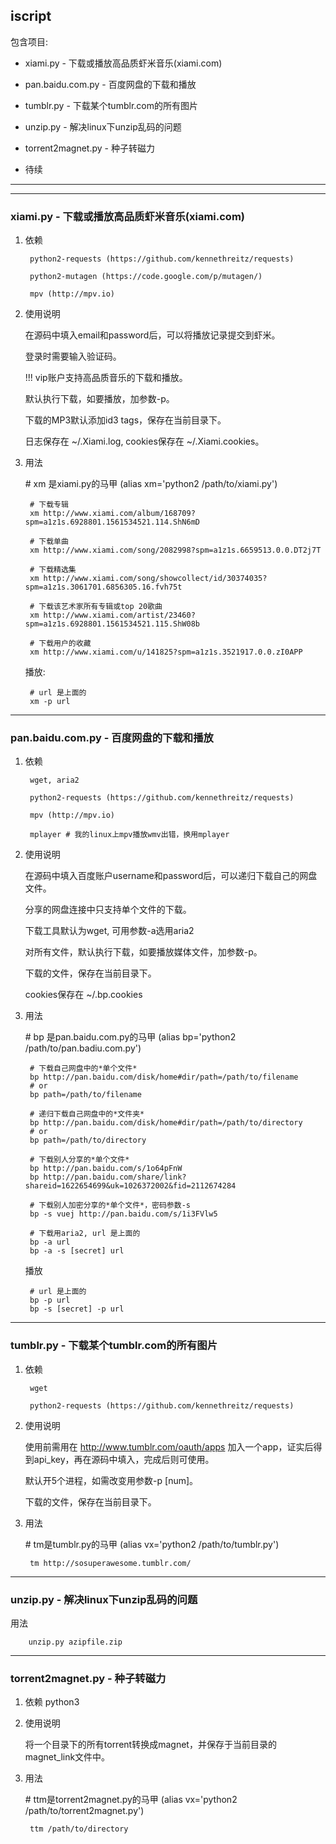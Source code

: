 ## iscript

包含项目:

- xiami.py - 下载或播放高品质虾米音乐(xiami.com)

- pan.baidu.com.py - 百度网盘的下载和播放

- tumblr.py - 下载某个tumblr.com的所有图片

- unzip.py - 解决linux下unzip乱码的问题

- torrent2magnet.py - 种子转磁力

- 待续

---

---

### xiami.py - 下载或播放高品质虾米音乐(xiami.com)

1. 依赖

        python2-requests (https://github.com/kennethreitz/requests)

        python2-mutagen (https://code.google.com/p/mutagen/)

        mpv (http://mpv.io)

2. 使用说明

    在源码中填入email和password后，可以将播放记录提交到虾米。
    
    登录时需要输入验证码。

    !!! vip账户支持高品质音乐的下载和播放。

    默认执行下载，如要播放，加参数-p。

    下载的MP3默认添加id3 tags，保存在当前目录下。

    日志保存在 ~/.Xiami.log, cookies保存在 ~/.Xiami.cookies。

3. 用法

    \# xm 是xiami.py的马甲 (alias xm='python2 /path/to/xiami.py')

        # 下载专辑
        xm http://www.xiami.com/album/168709?spm=a1z1s.6928801.1561534521.114.ShN6mD

        # 下载单曲
        xm http://www.xiami.com/song/2082998?spm=a1z1s.6659513.0.0.DT2j7T

        # 下载精选集
        xm http://www.xiami.com/song/showcollect/id/30374035?spm=a1z1s.3061701.6856305.16.fvh75t

        # 下载该艺术家所有专辑或top 20歌曲
        xm http://www.xiami.com/artist/23460?spm=a1z1s.6928801.1561534521.115.ShW08b

        # 下载用户的收藏
        xm http://www.xiami.com/u/141825?spm=a1z1s.3521917.0.0.zI0APP


    播放:

        # url 是上面的
        xm -p url

---

### pan.baidu.com.py - 百度网盘的下载和播放

1. 依赖

        wget, aria2

        python2-requests (https://github.com/kennethreitz/requests)

        mpv (http://mpv.io)

        mplayer # 我的linux上mpv播放wmv出错，换用mplayer

2. 使用说明

    在源码中填入百度账户username和password后，可以递归下载自己的网盘文件。

    分享的网盘连接中只支持单个文件的下载。

    下载工具默认为wget, 可用参数-a选用aria2

    对所有文件，默认执行下载，如要播放媒体文件，加参数-p。

    下载的文件，保存在当前目录下。

    cookies保存在 ~/.bp.cookies

3. 用法

    \# bp 是pan.baidu.com.py的马甲 (alias bp='python2 /path/to/pan.badiu.com.py')

        # 下载自己网盘中的*单个文件*
        bp http://pan.baidu.com/disk/home#dir/path=/path/to/filename
        # or
        bp path=/path/to/filename

        # 递归下载自己网盘中的*文件夹*
        bp http://pan.baidu.com/disk/home#dir/path=/path/to/directory
        # or
        bp path=/path/to/directory

        # 下载别人分享的*单个文件*
        bp http://pan.baidu.com/s/1o64pFnW
        bp http://pan.baidu.com/share/link?shareid=1622654699&uk=1026372002&fid=2112674284

        # 下载别人加密分享的*单个文件*，密码参数-s
        bp -s vuej http://pan.baidu.com/s/1i3FVlw5

        # 下载用aria2, url 是上面的
        bp -a url
        bp -a -s [secret] url

    播放

        # url 是上面的
        bp -p url
        bp -s [secret] -p url

---

### tumblr.py - 下载某个tumblr.com的所有图片

1. 依赖

        wget

        python2-requests (https://github.com/kennethreitz/requests)

2. 使用说明

    使用前需用在 http://www.tumblr.com/oauth/apps 加入一个app，证实后得到api_key，再在源码中填入，完成后则可使用。

    默认开5个进程，如需改变用参数-p [num]。

    下载的文件，保存在当前目录下。

3. 用法

    \# tm是tumblr.py的马甲 (alias vx='python2 /path/to/tumblr.py')

        tm http://sosuperawesome.tumblr.com/

---

### unzip.py - 解决linux下unzip乱码的问题

用法

        unzip.py azipfile.zip

---

### torrent2magnet.py - 种子转磁力

1. 依赖
        python3

2. 使用说明

    将一个目录下的所有torrent转换成magnet，并保存于当前目录的magnet_link文件中。

2. 用法

    \# ttm是torrent2magnet.py的马甲 (alias vx='python2 /path/to/torrent2magnet.py')

        ttm /path/to/directory
